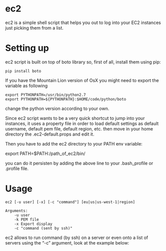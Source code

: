 ec2
===

ec2 is a simple shell script that helps you out to log into your EC2 instances just picking them from a list.

# Setting up

ec2 script is built on top of boto library so, first of all, install them using pip:

```
pip install boto
```

If you have the Mountain Lion version of OsX you might need to export the variable as following

```
export PYTHONPATH=/usr/bin/python2.7
export PYTHONPATH=${PYTHONPATH}:$HOME/code/python/boto
```

change the python version according to your own.

Since ec2 script wants to be a very quick shortcut to jump into your instances, it uses a property file in order to load default settings as default username, default pem file, default region, etc. then move in your home directory the .ec2-default.props and edit it.

Then you have to add the ec2 directory to your PATH env variable:

export PATH=$PATH:/path_of_ec2/bin/

you can do it persisten by adding the above line to your .bash_profile or .profile file.

# Usage

```
ec2 [-u user] [-x] [-c "command"] [eu|us|us-west-1|region]

Arguments:
	-u user
	-k PEM file
	-x Export display
	-c "command (sent by ssh)"
```

ec2 allows to run command (by ssh) on a server or even onto a list of servers using the “-c” argument, look at the example below:
